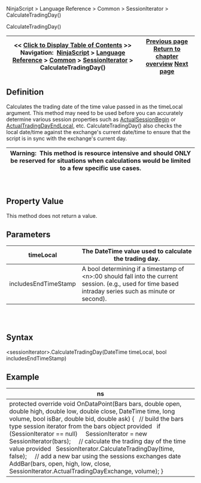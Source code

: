 ﻿
NinjaScript \> Language Reference \> Common \> SessionIterator \> CalculateTradingDay()

CalculateTradingDay()

| \<\< [Click to Display Table of Contents](calculatetradingday.md) \>\> **Navigation:**     [NinjaScript](ninjascript-1.md) \> [Language Reference](language_reference_wip-1.md) \> [Common](common-1.md) \> [SessionIterator](sessioniterator-1.md) \> CalculateTradingDay() | [Previous page](actualtradingdayexchange-1.md) [Return to chapter overview](sessioniterator-1.md) [Next page](getnextsession-1.md) |
| --- | --- |
## Definition
Calculates the trading date of the time value passed in as the timeLocal argument. This method may need to be used before you can accurately determine various session properties such as [ActualSessionBegin](actualsessionbegin-1.md) or [ActualTradingDayEndLocal](actualtradingdayendlocal-1.md), etc. CalculateTradingDay() also checks the local date/time against the exchange's current date/time to ensure that the script is in sync with the exchange's current day.
 

| Warning:  This method is resource intensive and should ONLY be reserved for situations when calculations would be limited to a few specific use cases. |
| --- |
 
## 
## Property Value
This method does not return a value.
 
## Parameters

| timeLocal | The DateTime value used to calculate the trading day. |
| --- | --- |
| includesEndTimeStamp | A bool determining if a timestamp of \<n\>:00 should fall into the current session. (e.g., used for time based intraday series such as minute or second). |
## 
 
## Syntax
\<sessionIterator\>.CalculateTradingDay(DateTime timeLocal, bool includesEndTimeStamp)
## 
## Example

| ns |
| --- |
| protected override void OnDataPoint(Bars bars, double open, double high, double low, double close, DateTime time, long volume, bool isBar, double bid, double ask) {    // build the bars type session iterator from the bars object provided    if (SessionIterator \=\= null)      SessionIterator \= new SessionIterator(bars);      // calculate the trading day of the time value provided    SessionIterator.CalculateTradingDay(time, false);      // add a new bar using the sessions exchanges date    AddBar(bars, open, high, low, close, SessionIterator.ActualTradingDayExchange, volume); } |
